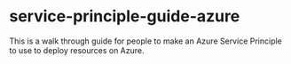 # service-principle-guide-azure
This is a walk through guide for people to make an Azure Service Principle to use to deploy resources on Azure.
